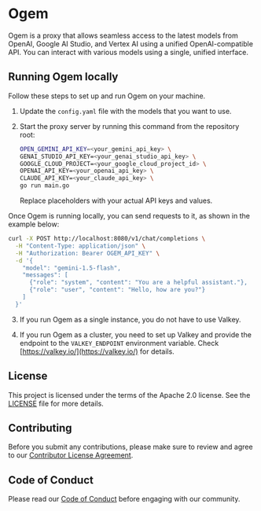# Ogem

Ogem is a proxy that allows seamless access to the latest models from OpenAI, Google AI Studio, and Vertex AI using a unified OpenAI-compatible API. You can interact with various models using a single, unified interface.

## Running Ogem locally

Follow these steps to set up and run Ogem on your machine.

1. Update the `config.yaml` file with the models that you want to use.

1. Start the proxy server by running this command from the repository root:

   ```bash
   OPEN_GEMINI_API_KEY=<your_gemini_api_key> \
   GENAI_STUDIO_API_KEY=<your_genai_studio_api_key> \
   GOOGLE_CLOUD_PROJECT=<your_google_cloud_project_id> \
   OPENAI_API_KEY=<your_openai_api_key> \
   CLAUDE_API_KEY=<your_claude_api_key> \
   go run main.go
   ```

   Replace placeholders with your actual API keys and values.

Once Ogem is running locally, you can send requests to it, as shown in the example below:

```bash
curl -X POST http://localhost:8080/v1/chat/completions \
  -H "Content-Type: application/json" \
  -H "Authorization: Bearer OGEM_API_KEY" \
  -d '{
    "model": "gemini-1.5-flash",
    "messages": [
      {"role": "system", "content": "You are a helpful assistant."},
      {"role": "user", "content": "Hello, how are you?"}
    ]
  }'
```

3. If you run Ogem as a single instance, you do not have to use Valkey.

1. If you run Ogem as a cluster, you need to set up Valkey and provide the endpoint to the `VALKEY_ENDPOINT` environment variable. Check [https://valkey.io/](https://valkey.io/) for details.

## License

This project is licensed under the terms of the Apache 2.0 license. See the [LICENSE](LICENSE) file for more details.

## Contributing

Before you submit any contributions, please make sure to review and agree to our [Contributor License Agreement](CLA.md).

## Code of Conduct

Please read our [Code of Conduct](CODE_OF_CONDUCT.md) before engaging with our community.

